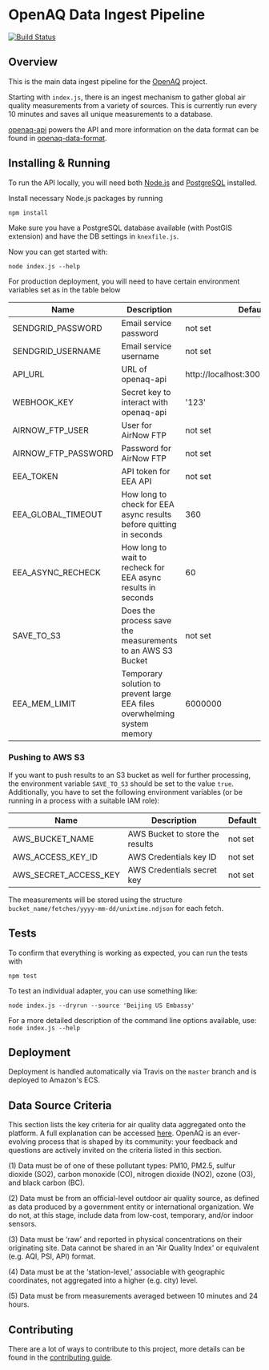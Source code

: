 # OpenAQ Data Ingest Pipeline
[![Build Status](https://travis-ci.org/openaq/openaq-fetch.svg?branch=master)](https://travis-ci.org/openaq/openaq-fetch)

## Overview
This is the main data ingest pipeline for the [OpenAQ](https://openaq.org) project.

Starting with `index.js`, there is an ingest mechanism to gather global air quality measurements from a variety of sources. This is currently run every 10 minutes and saves all unique measurements to a database.

[openaq-api](https://github.com/openaq/openaq-api) powers the API and more information on the data format can be found in [openaq-data-format](https://github.com/openaq/openaq-data-format).

## Installing & Running
To run the API locally, you will need both [Node.js](https://nodejs.org) and [PostgreSQL](http://www.postgresql.org/) installed.

Install necessary Node.js packages by running

`npm install`

Make sure you have a PostgreSQL database available (with PostGIS extension) and have the DB settings in `knexfile.js`.

Now you can get started with:

`node index.js --help`

For production deployment, you will need to have certain environment variables set as in the table below

| Name | Description | Default |
|---|---|---|
| SENDGRID_PASSWORD | Email service password | not set |
| SENDGRID_USERNAME | Email service username | not set |
| API_URL | URL of openaq-api | http://localhost:3004/v1/webhooks |
| WEBHOOK_KEY | Secret key to interact with openaq-api | '123' |
| AIRNOW_FTP_USER | User for AirNow FTP | not set |
| AIRNOW_FTP_PASSWORD | Password for AirNow FTP | not set |
| EEA_TOKEN | API token for EEA API | not set |
| EEA_GLOBAL_TIMEOUT | How long to check for EEA async results before quitting in seconds | 360 |
| EEA_ASYNC_RECHECK | How long to wait to recheck for EEA async results in seconds | 60 |
| SAVE_TO_S3 | Does the process save the measurements to an AWS S3 Bucket | not set |
| EEA_MEM_LIMIT | Temporary solution to prevent large EEA files overwhelming system memory | 6000000 |

### Pushing to AWS S3

If you want to push results to an S3 bucket as well for further processing, the environment variable `SAVE_TO_S3` should be set to the value `true`. Additionally, you have to set the following environment variables (or be running in a process with a suitable IAM role):

| Name | Description | Default |
|---|---|---|
| AWS_BUCKET_NAME | AWS Bucket to store the results | not set |
| AWS_ACCESS_KEY_ID | AWS Credentials key ID | not set |
| AWS_SECRET_ACCESS_KEY | AWS Credentials secret key | not set |

The measurements will be stored using the structure `bucket_name/fetches/yyyy-mm-dd/unixtime.ndjson` for each fetch.

## Tests
To confirm that everything is working as expected, you can run the tests with

`npm test`

To test an individual adapter, you can use something like:

`node index.js --dryrun --source 'Beijing US Embassy'`

For a more detailed description of the command line options available, use: `node index.js --help`

## Deployment
Deployment is handled automatically via Travis on the `master` branch and is deployed to Amazon's ECS.

## Data Source Criteria

This section lists the key criteria for air quality data aggregated
onto the platform. A full explanation can be accessed
[here](https://medium.com/@openaq/where-does-openaq-data-come-from-a5cf9f3a5c85#.919hlx2by). OpenAQ
is an ever-evolving process that is shaped by its community: your
feedback and questions are actively invited on the criteria listed in
this section.

(1) Data must be of one of these pollutant types: PM10, PM2.5, sulfur dioxide (SO2), carbon monoxide (CO), nitrogen dioxide (NO2), ozone (O3), and black carbon (BC).

(2) Data must be from an official-level outdoor air quality source, as defined as data produced by a government entity or international organization. We do not, at this stage, include data from low-cost, temporary, and/or indoor sensors. 

(3) Data must be ‘raw’ and reported in physical concentrations on their originating site. Data cannot be shared in an 'Air Quality Index' or equivalent (e.g. AQI, PSI, API) format.

(4) Data must be at the ‘station-level,’ associable with geographic coordinates, not aggregated into a higher (e.g. city) level.

(5) Data must be from measurements averaged between 10 minutes and 24 hours.


## Contributing
There are a lot of ways to contribute to this project, more details can be found in the [contributing guide](CONTRIBUTING.md).
